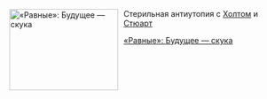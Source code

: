 <!--2025-08-08 10:15:16-->
<div class="yb">
  <div class="rss kino_kino"><a href="https://www.kino-teatr.ru/kino/art/tv/4444/" title="«Равные»: Будущее — скука"><img src="https://www.kino-teatr.ru/art/4/4/4444/poster.jpg" width="196" height="147" align="left" hspace="5" style="margin: 0px 10px 0px 5px" alt="«Равные»: Будущее — скука"/></a>Стерильная антиутопия с <a href=http://www.kino-teatr.ru/kino/acter/m/euro/51633/works/ target=_blank>Холтом</a> и <a href=http://www.kino-teatr.ru/kino/acter/w/hollywood/62955/bio/ target=_blank>Стюарт</a> <p class="titl"><a href="https://www.kino-teatr.ru/kino/art/tv/4444/">«Равные»: Будущее — скука</a></p></div>
</div>
